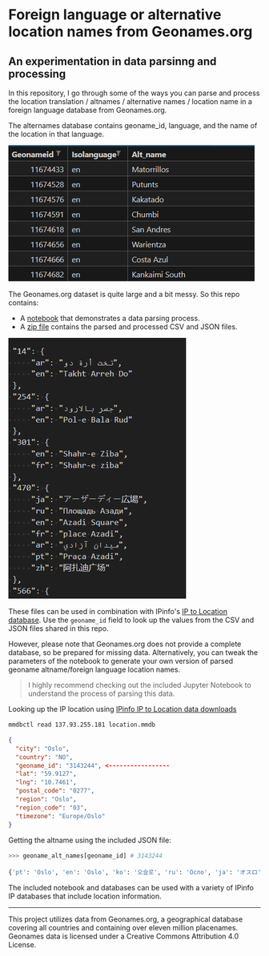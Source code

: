 # Foreign language or alternative location names from Geonames.org

## An experimentation in data parsinng and processing

In this repository, I go through some of the ways you can parse and process the location translation / altnames / alternative names / location name in a foreign language database from Geonames.org.

The alternames database contains geoname_id, language, and the name of the location in that language.

![CSV file](image-1.png)

The Geonames.org dataset is quite large and a bit messy. So this repo contains:
- A [notebook](geoname_alt_names.zip) that demonstrates a data parsing process.
- A [zip file](geoname_alt_names.zip) contains the parsed and processed CSV and JSON files.

![JSON file](image.png)


These files can be used in combination with IPinfo's [IP to Location database](https://ipinfo.io/products/ip-geolocation-database). Use the `geoname_id` field to look up the values from the CSV and JSON files shared in this repo.

However, please note that Geonames.org does not provide a complete database, so be prepared for missing data. Alternatively, you can tweak the parameters of the notebook to generate your own version of parsed geoname altname/foreign language location names.

> I highly recommend checking out the included Jupyter Notebook to understand the process of parsing this data.

Looking up the IP location using [IPinfo IP to Location data downloads](https://ipinfo.io/products/ip-geolocation-database)

```bash
mmdbctl read 137.93.255.181 location.mmdb
```

```json
{
  "city": "Oslo",
  "country": "NO",
  "geoname_id": "3143244", <-----------------
  "lat": "59.9127",
  "lng": "10.7461",
  "postal_code": "0277",
  "region": "Oslo",
  "region_code": "03",
  "timezone": "Europe/Oslo"
}
```

Getting the altname using the included JSON file:

```python
>>> geoname_alt_names[geoname_id] # 3143244

{'pt': 'Oslo', 'en': 'Oslo', 'ko': '오슬로', 'ru': 'Осло', 'ja': 'オスロ', 'ar': 'أوسلو', 'es': 'Oslo', 'zh': '奥斯陆', 'de': 'Oslo', 'fr': 'Oslo'}
```


The included notebook and databases can be used with a variety of IPinfo IP databases that include location information.

----

This project utilizes data from Geonames.org, a geographical database covering all countries and containing over eleven million placenames. Geonames data is licensed under a Creative Commons Attribution 4.0 License. 